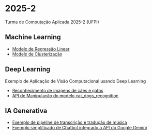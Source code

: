 # 2025-2
Turma de Computação Aplicada 2025-2 (UFPI)

## Machine Learning

- [Modelo de Regressão Linear](https://github.com/topicos-computacao-aplicada/2025-2/blob/main/ML_Linear_Regressionn.ipynb)
- [Modelo de Clusterização](https://github.com/topicos-computacao-aplicada/2025-2/blob/main/ML_K_Means.ipynb)
  
## Deep Learning

Exemplo de Aplicação de Visão Computacional usando Deep Learning
- [Reconhecimento de imagens de cães e gatos](https://github.com/topicos-computacao-aplicada/2025-2/tree/main/cat_dog)
- [API de Manipulação do modelo cat_dogs_recognition](https://github.com/topicos-computacao-aplicada/2025-2/tree/main/api/api_cat_dog)

## IA Generativa
- [Exemplo de pipeline de transcrição e tradução de música](https://github.com/topicos-computacao-aplicada/2025-2/blob/main/pipeline_traduz_musica_ingles_para_portugues.ipynb)
- [Exemplo simplificado de Chatbot integrado a API do Google Gemini](https://github.com/topicos-computacao-aplicada/2025-2/tree/main/gemini_chatbot)
